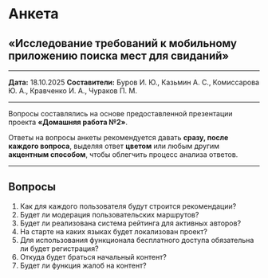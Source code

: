 # Анкета

## «Исследование требований к мобильному приложению поиска мест для свиданий»

---

**Дата:** 18.10.2025
**Составители:**
Буров И. Ю., Казьмин А. С., Комиссарова Ю. А.,
Кравченко И. А., Чураков П. М.

---

Вопросы составлялись на основе предоставленной презентации проекта
**«Домашняя работа №2»**.

Ответы на вопросы анкеты рекомендуется давать **сразу, после каждого вопроса**,
выделяя ответ **цветом** или любым другим **акцентным способом**,
чтобы облегчить процесс анализа ответов.

---

## Вопросы
1. Как для каждого пользователя будут строится рекомендации?
2. Будет ли модерация пользовательских маршрутов?
3. Будет ли реализована система рейтинга для активных авторов?
4. На старте на каких языках будет локализован проект?
5. Для использования функционала бесплатного доступа обязательна ли будет регистрация?
6. Откуда будет браться начальный контент?
7. Будет ли функция жалоб на контент?
